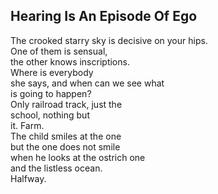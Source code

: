 Hearing Is An Episode Of Ego
----------------------------
The crooked starry sky is decisive on your hips.  
One of them is sensual,  
the other knows inscriptions.  
Where is everybody  
she says, and when can we see what  
is going to happen?  
Only railroad track, just the  
school, nothing but  
it. Farm.  
The child smiles at the one  
but the one does not smile  
when he looks at the ostrich one  
and the listless ocean.  
Halfway.  
